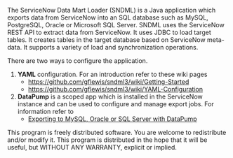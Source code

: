 The ServiceNow Data Mart Loader (SNDML) is a Java application which exports data from ServiceNow into an SQL database such as MySQL, PostgreSQL, Oracle or Microsoft SQL Server. SNDML uses the ServiceNow REST API to extract data from ServiceNow. It uses JDBC to load target tables. It creates tables in the target database based on ServiceNow meta-data. It supports a variety of load and synchronization operations. 

There are two ways to configure the application.
1. **YAML** configuration. For an introduction refer to these wiki pages
   - https://github.com/gflewis/sndml3/wiki/Getting-Started
   - https://github.com/gflewis/sndml3/wiki/YAML-Configuration
2. **DataPump** is a scoped app which is installed in the ServiceNow instance and can be used to configure and manage export jobs. For information refer to
   - [Exporting to MySQL, Oracle or SQL Server with DataPump](https://community.servicenow.com/community?id=community_article&sys_id=90628858db7f2010030d443039961918)

This program is freely distributed software. You are welcome to redistribute and/or modify it. This program is distributed in the hope that it will be useful, but WITHOUT ANY WARRANTY, explicit or implied. 

